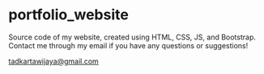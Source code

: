 # portfolio_website
Source code of my website, created using HTML, CSS, JS, and Bootstrap. 
Contact me through my email if you have any questions or suggestions!

tadkartawijaya@gmail.com
